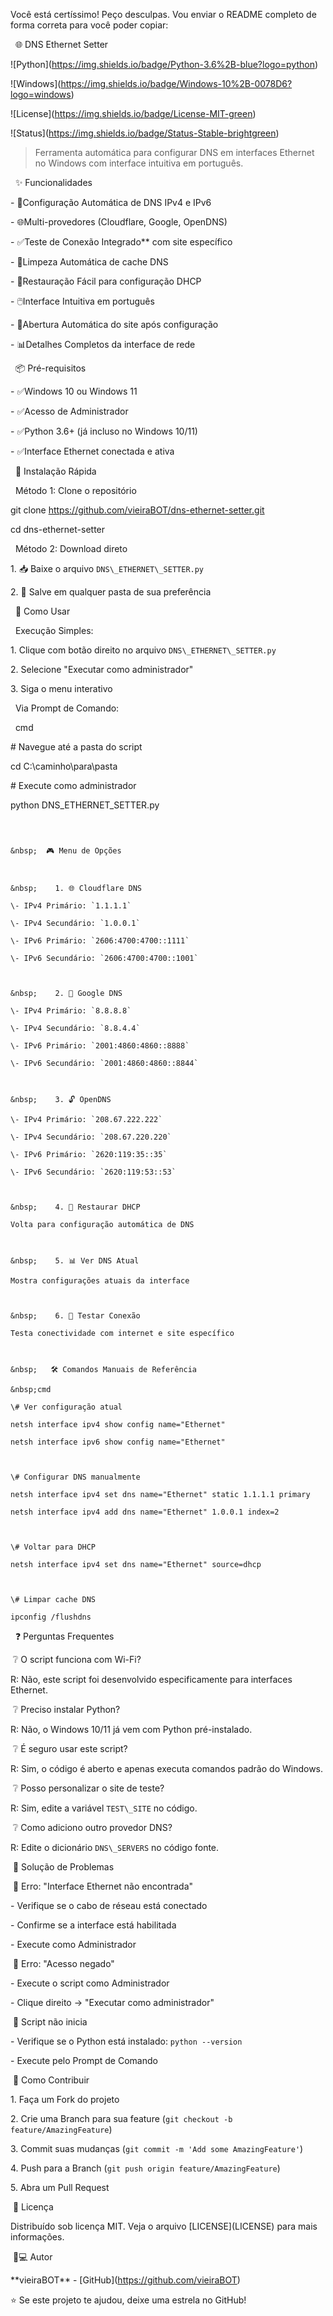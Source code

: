 Você está certíssimo! Peço desculpas. Vou enviar o README completo de forma correta para você poder copiar:



&nbsp; 🌐 DNS Ethernet Setter



!\[Python](https://img.shields.io/badge/Python-3.6%2B-blue?logo=python)

!\[Windows](https://img.shields.io/badge/Windows-10%2B-0078D6?logo=windows)

!\[License](https://img.shields.io/badge/License-MIT-green)

!\[Status](https://img.shields.io/badge/Status-Stable-brightgreen)



> Ferramenta automática para configurar DNS em interfaces Ethernet no Windows com interface intuitiva em português.



&nbsp; ✨ Funcionalidades



\- 🔧Configuração Automática de DNS IPv4 e IPv6

\- 🌐Multi-provedores (Cloudflare, Google, OpenDNS)

\- ✅Teste de Conexão Integrado\*\* com site específico

\- 🧹Limpeza Automática de cache DNS

\- 🔄Restauração Fácil para configuração DHCP

\- 🖱️Interface Intuitiva em português

\- 🚀Abertura Automática do site após configuração

\- 📊Detalhes Completos da interface de rede



&nbsp; 📦 Pré-requisitos



\- ✅Windows 10 ou Windows 11

\- ✅Acesso de Administrador

\- ✅Python 3.6+ (já incluso no Windows 10/11)

\- ✅Interface Ethernet conectada e ativa



&nbsp; 🚀 Instalação Rápida



&nbsp;   Método 1: Clone o repositório

git clone https://github.com/vieiraBOT/dns-ethernet-setter.git

cd dns-ethernet-setter



&nbsp;    Método 2: Download direto

1\. 📥 Baixe o arquivo `DNS\_ETHERNET\_SETTER.py`

2\. 📂 Salve em qualquer pasta de sua preferência



&nbsp; 🎯 Como Usar



&nbsp;       Execução Simples:

1\. Clique com botão direito no arquivo `DNS\_ETHERNET\_SETTER.py`

2\. Selecione "Executar como administrador"

3\. Siga o menu interativo



&nbsp;    Via Prompt de Comando:

&nbsp;  cmd

\# Navegue até a pasta do script

cd C:\\caminho\\para\\pasta



\# Execute como administrador

python DNS\_ETHERNET\_SETTER.py

```



&nbsp;  🎮 Menu de Opções



&nbsp;    1. 🌐 Cloudflare DNS

\- IPv4 Primário: `1.1.1.1`

\- IPv4 Secundário: `1.0.0.1`

\- IPv6 Primário: `2606:4700:4700::1111`

\- IPv6 Secundário: `2606:4700:4700::1001`



&nbsp;    2. 🎯 Google DNS

\- IPv4 Primário: `8.8.8.8`

\- IPv4 Secundário: `8.8.4.4`

\- IPv6 Primário: `2001:4860:4860::8888`

\- IPv6 Secundário: `2001:4860:4860::8844`



&nbsp;    3. 🔓 OpenDNS

\- IPv4 Primário: `208.67.222.222`

\- IPv4 Secundário: `208.67.220.220`

\- IPv6 Primário: `2620:119:35::35`

\- IPv6 Secundário: `2620:119:53::53`



&nbsp;    4. 🔄 Restaurar DHCP

Volta para configuração automática de DNS



&nbsp;    5. 📊 Ver DNS Atual

Mostra configurações atuais da interface



&nbsp;    6. 🧪 Testar Conexão

Testa conectividade com internet e site específico



&nbsp;   🛠️ Comandos Manuais de Referência

&nbsp;cmd

\# Ver configuração atual

netsh interface ipv4 show config name="Ethernet"

netsh interface ipv6 show config name="Ethernet"



\# Configurar DNS manualmente

netsh interface ipv4 set dns name="Ethernet" static 1.1.1.1 primary

netsh interface ipv4 add dns name="Ethernet" 1.0.0.1 index=2



\# Voltar para DHCP

netsh interface ipv4 set dns name="Ethernet" source=dhcp



\# Limpar cache DNS

ipconfig /flushdns

```



&nbsp;    ❓ Perguntas Frequentes



&nbsp;❔ O script funciona com Wi-Fi?

R: Não, este script foi desenvolvido especificamente para interfaces Ethernet.



&nbsp;❔ Preciso instalar Python?

R: Não, o Windows 10/11 já vem com Python pré-instalado.



&nbsp;❔ É seguro usar este script?

R: Sim, o código é aberto e apenas executa comandos padrão do Windows.



&nbsp;❔ Posso personalizar o site de teste?

R: Sim, edite a variável `TEST\_SITE` no código.



&nbsp;❔ Como adiciono outro provedor DNS?

R: Edite o dicionário `DNS\_SERVERS` no código fonte.



&nbsp;🐛 Solução de Problemas



&nbsp;🔴 Erro: "Interface Ethernet não encontrada"

\- Verifique se o cabo de réseau está conectado

\- Confirme se a interface está habilitada

\- Execute como Administrador



&nbsp;🔴 Erro: "Acesso negado"

\- Execute o script como Administrador

\- Clique direito → "Executar como administrador"



&nbsp;🔴 Script não inicia

\- Verifique se o Python está instalado: `python --version`

\- Execute pelo Prompt de Comando



&nbsp;🤝 Como Contribuir



1\. Faça um Fork do projeto

2\. Crie uma Branch para sua feature (`git checkout -b feature/AmazingFeature`)

3\. Commit suas mudanças (`git commit -m 'Add some AmazingFeature'`)

4\. Push para a Branch (`git push origin feature/AmazingFeature`)

5\. Abra um Pull Request



&nbsp;📜 Licença



Distribuído sob licença MIT. Veja o arquivo \[LICENSE](LICENSE) para mais informações.



&nbsp;👨💻 Autor



\*\*vieiraBOT\*\* - \[GitHub](https://github.com/vieiraBOT) 



⭐ Se este projeto te ajudou, deixe uma estrela no GitHub!



